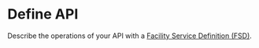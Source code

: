 # Define API

Describe the operations of your API with a [Facility Service Definition (FSD)](/define/fsd).
